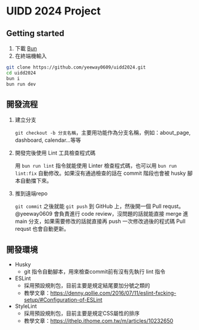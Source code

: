 # UIDD 2024 Project

## Getting started
1. 下載 [Bun](https://bun.sh/docs/installation)
2. 在終端機輸入
```bash
git clone https://github.com/yeeway0609/uidd2024.git
cd uidd2024
bun i
bun run dev
```

## 開發流程
1. 建立分支

    `git checkout -b 分支名稱`，主要用功能作為分支名稱，例如：about_page, dashboard, calendar...等等

2. 開發完後使用 Lint 工具檢查程式碼

    用 `bun run lint` 指令就能使用 Linter 檢查程式碼，也可以用 `bun run lint:fix` 自動修改。如果沒有通過檢查的話在 commit 階段也會被 husky 腳本自動擋下來。

3. 推到遠端repo

    `git commit` 之後就能 `git push` 到 GitHub 上，然後開一個 Pull requst。 @yeeway0609 會負責進行 code review，沒問題的話就能直接 merge 進 main 分支，如果需要修改的話就直接再 push 一次修改過後的程式碼 Pull requst 也會自動更新。

## 開發環境
- Husky
  - git 指令自動腳本，用來檢查commit前有沒有先執行 lint 指令
- ESLint
  - 採用預設規則包，目前主要是規定結尾要加分號之類的
  - 教學文章：https://denny.qollie.com/2016/07/11/eslint-fxcking-setup/#Configuration-of-ESLint
- StyleLint
  - 採用預設規則包，目前主要是規定CSS屬性的排序
  - 教學文章：https://ithelp.ithome.com.tw/m/articles/10232650

